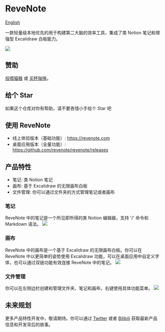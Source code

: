 # ReveNote
[English](README.md)

一款轻量级本地优先的用于构建第二大脑的效率工具，集成了类 Notion 笔记和增强型 Excalidraw 白板能力。

![](https://img.alicdn.com/imgextra/i2/O1CN01dA0A6k1hqH2PElE0f_!!6000000004328-2-tps-2472-1412.png)

## 赞助
[投喂猫粮](https://afdian.net/a/wantian) 或 [买杯咖啡](https://www.buymeacoffee.com/korbinzhao)。

## 给个 Star
如果这个仓库对你有帮助，请不要吝惜小手给个 Star 吧

## 使用 ReveNote
* 线上体验版本（基础功能）: https://revenote.com
* 桌面应用版本（全量功能）: https://github.com/revenote/revenote/releases

## 产品特性
* 笔记: 类 Notion 笔记
* 画布: 基于 Excalidraw 的无限画布白板
* 文件管理: 你可以通过文件夹的方式管理笔记或者画布

### 笔记
ReveNote 中的笔记是一个所见即所得的类 Notion 编辑器，支持 '/' 命令和 Markdown 语法。
![](https://img.alicdn.com/imgextra/i3/O1CN01ZtyLi025xBnRgRRZM_!!6000000007592-2-tps-2472-1412.png)

### 画布
ReveNote 中的画布是一个基于 Excalidraw 的无限画布白板。你可以在 ReveNote 中以更简单的姿势使用 Excalidraw 功能，可以在桌面应用中自定义字体，也可以通过双链功能有效连接 ReveNote 中的笔记。
![](https://img.alicdn.com/imgextra/i3/O1CN015e68dL1YngFlaiz9g_!!6000000003104-2-tps-2472-1412.png)

### 文件管理
你可以在左侧边栏创建和管理文件夹、笔记和画布，右键使用具体功能菜单。
![](https://img.alicdn.com/imgextra/i3/O1CN01nqVYEV1TGdbGbWlFK_!!6000000002355-2-tps-722-804.png)

## 未来规划
更多产品特性开发中，敬请期待。你可以通过 [Twitter](https://twitter.com/TheReveNote) 或者 [Bilibili](https://space.bilibili.com/393134139) 获取最新产品信息和开发背后的故事。

